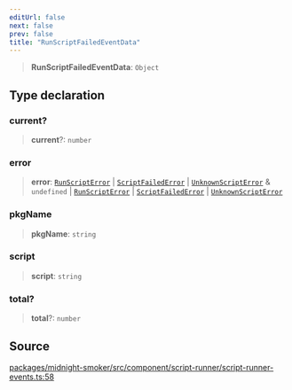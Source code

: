 ```yaml
---
editUrl: false
next: false
prev: false
title: "RunScriptFailedEventData"
---
```


> **RunScriptFailedEventData**: `Object`

## Type declaration

### current?

> **current**?: `number`

### error

> **error**: [`RunScriptError`](/api/midnight-smoker/midnight-smoker/pkg-manager/namespaces/errors/classes/runscripterror/) \| [`ScriptFailedError`](/api/midnight-smoker/midnight-smoker/pkg-manager/namespaces/errors/classes/scriptfailederror/) \| [`UnknownScriptError`](/api/midnight-smoker/midnight-smoker/pkg-manager/namespaces/errors/classes/unknownscripterror/) & `undefined` \| [`RunScriptError`](/api/midnight-smoker/midnight-smoker/pkg-manager/namespaces/errors/classes/runscripterror/) \| [`ScriptFailedError`](/api/midnight-smoker/midnight-smoker/pkg-manager/namespaces/errors/classes/scriptfailederror/) \| [`UnknownScriptError`](/api/midnight-smoker/midnight-smoker/pkg-manager/namespaces/errors/classes/unknownscripterror/)

### pkgName

> **pkgName**: `string`

### script

> **script**: `string`

### total?

> **total**?: `number`

## Source

[packages/midnight-smoker/src/component/script-runner/script-runner-events.ts:58](https://github.com/boneskull/midnight-smoker/blob/417858b/packages/midnight-smoker/src/component/script-runner/script-runner-events.ts#L58)
